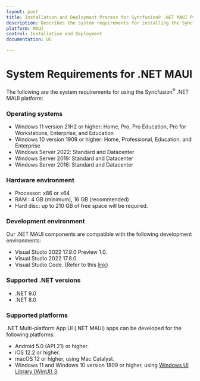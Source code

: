 ```yaml
---
layout: post
title: Installation and Deployment Process for Syncfusion® .NET MAUI Products
description: Describes the system requirements for installing the Syncfusion® .NET MAUI Components and lists the supported platforms. 
platform: MAUI
control: Installation and Deployment
documentation: UG

---
```


# System Requirements for .NET MAUI

The following are the system requirements for using the Syncfusion<sup>®</sup> .NET MAUI platform:

### Operating systems

* Windows 11 version 21H2 or higher: Home, Pro, Pro Education, Pro for Workstations, Enterprise, and Education
* Windows 10 version 1909 or higher: Home, Professional, Education, and Enterprise
* Windows Server 2022: Standard and Datacenter
* Windows Server 2019: Standard and Datacenter
* Windows Server 2016: Standard and Datacenter

### Hardware environment

* Processor: x86 or x64
* RAM : 4 GB (minimum), 16 GB (recommended)
* Hard disc: up to 210 GB of free space will be required.

### Development environment

Our .NET MAUI components are compatible with the following development environments:

* Visual Studio 2022 17.9.0 Preview 1.0.
* Visual Studio 2022 17.8.0.
* Visual Studio Code. (Refer to this [link](https://devblogs.microsoft.com/visualstudio/announcing-the-dotnet-maui-extension-for-visual-studio-code/))

### Supported .NET versions

* .NET 9.0
* .NET 8.0

### Supported platforms

.NET Multi-platform App UI (.NET MAUI) apps can be developed for the following platforms:

* Android 5.0 (API 21) or higher.
* iOS 12.2 or higher.
* macOS 12 or higher, using Mac Catalyst.
* Windows 11 and Windows 10 version 1809 or higher, using [Windows UI Library (WinUI) 3](https://learn.microsoft.com/en-us/windows/apps/winui/winui3/).
